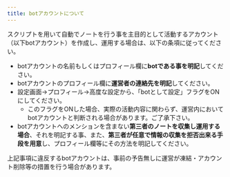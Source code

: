 ```yaml
---
title: botアカウントについて
---
```

スクリプトを用いて自動でノートを行う事を主目的として活動するアカウント（以下botアカウント）を作成し、運用する場合は、以下の条項に従ってください。

- botアカウントの名前もしくはプロフィール欄に**botである事を明記**してください。
- botアカウントのプロフィール欄に**運営者の連絡先を明記**してください。
- 設定画面→プロフィール→高度な設定から、「botとして設定」フラグをONにしてください。
    - このフラグをONした場合、実際の活動内容に関わらず、運営内においてbotアカウントと判断される場合があります。ご了承下さい。
- botアカウントへのメンションを含まない**第三者のノートを収集し運用する場合**、それを明記する事、また、**第三者が任意で情報の収集を拒否出来る手段を用意**し、プロフィール欄等にその方法を明記してください。

上記事項に違反するbotアカウントは、事前の予告無しに運営が凍結・アカウント削除等の措置を行う場合があります。